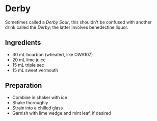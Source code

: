 # Derby

Sometimes called a _Derby Sour_, this shouldn't be confused with another drink called the _Derby_; the latter involves benedectine liquor.

## Ingredients

* 30 mL bourbon (wheated, like OWA107)
* 20 mL lime juice
* 15 mL triple sec
* 15 mL sweet vermouth

## Preparation

* Combine in shaker with ice
* Shake thoroughly
* Strain into a chilled glass
* Garnish with lime wedge and mint leaf, if desired

